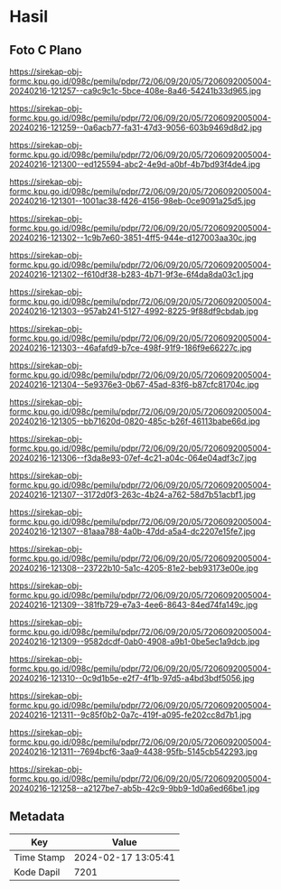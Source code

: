 # Hasil

## Foto C Plano

https://sirekap-obj-formc.kpu.go.id/098c/pemilu/pdpr/72/06/09/20/05/7206092005004-20240216-121257--ca9c9c1c-5bce-408e-8a46-54241b33d965.jpg

https://sirekap-obj-formc.kpu.go.id/098c/pemilu/pdpr/72/06/09/20/05/7206092005004-20240216-121259--0a6acb77-fa31-47d3-9056-603b9469d8d2.jpg

https://sirekap-obj-formc.kpu.go.id/098c/pemilu/pdpr/72/06/09/20/05/7206092005004-20240216-121300--ed125594-abc2-4e9d-a0bf-4b7bd93f4de4.jpg

https://sirekap-obj-formc.kpu.go.id/098c/pemilu/pdpr/72/06/09/20/05/7206092005004-20240216-121301--1001ac38-f426-4156-98eb-0ce9091a25d5.jpg

https://sirekap-obj-formc.kpu.go.id/098c/pemilu/pdpr/72/06/09/20/05/7206092005004-20240216-121302--1c9b7e60-3851-4ff5-944e-d127003aa30c.jpg

https://sirekap-obj-formc.kpu.go.id/098c/pemilu/pdpr/72/06/09/20/05/7206092005004-20240216-121302--f610df38-b283-4b71-9f3e-6f4da8da03c1.jpg

https://sirekap-obj-formc.kpu.go.id/098c/pemilu/pdpr/72/06/09/20/05/7206092005004-20240216-121303--957ab241-5127-4992-8225-9f88df9cbdab.jpg

https://sirekap-obj-formc.kpu.go.id/098c/pemilu/pdpr/72/06/09/20/05/7206092005004-20240216-121303--46afafd9-b7ce-498f-91f9-186f9e66227c.jpg

https://sirekap-obj-formc.kpu.go.id/098c/pemilu/pdpr/72/06/09/20/05/7206092005004-20240216-121304--5e9376e3-0b67-45ad-83f6-b87cfc81704c.jpg

https://sirekap-obj-formc.kpu.go.id/098c/pemilu/pdpr/72/06/09/20/05/7206092005004-20240216-121305--bb71620d-0820-485c-b26f-46113babe66d.jpg

https://sirekap-obj-formc.kpu.go.id/098c/pemilu/pdpr/72/06/09/20/05/7206092005004-20240216-121306--f3da8e93-07ef-4c21-a04c-064e04adf3c7.jpg

https://sirekap-obj-formc.kpu.go.id/098c/pemilu/pdpr/72/06/09/20/05/7206092005004-20240216-121307--3172d0f3-263c-4b24-a762-58d7b51acbf1.jpg

https://sirekap-obj-formc.kpu.go.id/098c/pemilu/pdpr/72/06/09/20/05/7206092005004-20240216-121307--81aaa788-4a0b-47dd-a5a4-dc2207e15fe7.jpg

https://sirekap-obj-formc.kpu.go.id/098c/pemilu/pdpr/72/06/09/20/05/7206092005004-20240216-121308--23722b10-5a1c-4205-81e2-beb93173e00e.jpg

https://sirekap-obj-formc.kpu.go.id/098c/pemilu/pdpr/72/06/09/20/05/7206092005004-20240216-121309--381fb729-e7a3-4ee6-8643-84ed74fa149c.jpg

https://sirekap-obj-formc.kpu.go.id/098c/pemilu/pdpr/72/06/09/20/05/7206092005004-20240216-121309--9582dcdf-0ab0-4908-a9b1-0be5ec1a9dcb.jpg

https://sirekap-obj-formc.kpu.go.id/098c/pemilu/pdpr/72/06/09/20/05/7206092005004-20240216-121310--0c9d1b5e-e2f7-4f1b-97d5-a4bd3bdf5056.jpg

https://sirekap-obj-formc.kpu.go.id/098c/pemilu/pdpr/72/06/09/20/05/7206092005004-20240216-121311--9c85f0b2-0a7c-419f-a095-fe202cc8d7b1.jpg

https://sirekap-obj-formc.kpu.go.id/098c/pemilu/pdpr/72/06/09/20/05/7206092005004-20240216-121311--7694bcf6-3aa9-4438-95fb-5145cb542293.jpg

https://sirekap-obj-formc.kpu.go.id/098c/pemilu/pdpr/72/06/09/20/05/7206092005004-20240216-121258--a2127be7-ab5b-42c9-9bb9-1d0a6ed66be1.jpg


## Metadata

| Key        | Value               |
| ---------- | ------------------- |
| Time Stamp | 2024-02-17 13:05:41 |
| Kode Dapil | 7201                |



